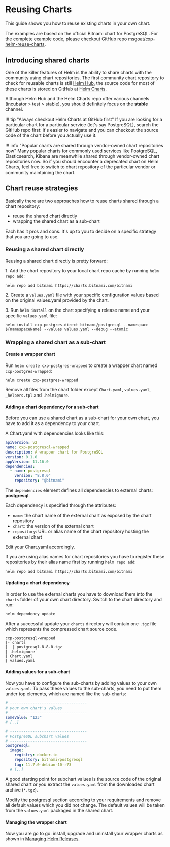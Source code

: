 # Reusing Charts

This guide shows you how to reuse existing charts in your own chart.

The examples are based on the official Bitnami chart for PostgreSQL. For the complete example code, please checkout 
GitHub repo [msgoat/cxp-helm-reuse-charts](https://github.com/msgoat/cxp-helm-reuse-charts).

## Introducing shared charts

One of the killer features of Helm is the ability to share charts with the community using
chart repositories. The first community chart repository to check for reusable charts is still
[Helm Hub](https://hub.helm.sh/), the source code for most of these charts 
 is stored on GitHub at [Helm Charts](https://github.com/helm/charts).
 
Although Helm Hub and the Helm Charts repo offer various channels (incubator > test > stable), you
should definitely focus on the __stable__ channel.

!!! tip "Always checkout Helm Charts at GitHub first"
    If you are looking for a particular chart for a particular service (let's say PostgreSQL),
    search the GitHub repo first: it's easier to navigate and you can checkout the source code
    of the chart before you actually use it. 
    
!!! info "Popular charts are shared through vendor-owned chart repositories now"
    Many popular charts for commonly used services like PostgreSQL, Elasticsearch, Kibana
    are meanwhile shared through vendor-owned chart repositories now. So if you should 
    encounter a deprecated chart on Helm Charts, feel free to switch to chart repository
    of the particular vendor or community maintaining the chart.

## Chart reuse strategies

Basically there are two approaches how to reuse charts shared through a chart repository:

* reuse the shared chart directly
* wrapping the shared chart as a sub-chart

Each has it pros and cons. It's up to you to decide on a specific strategy that you are going to use.

### Reusing a shared chart directly

Reusing a shared chart directly is pretty forward:

1\. Add the chart repository to your local chart repo cache by running `helm repo add`:

```shell
helm repo add bitnami https://charts.bitnami.com/bitnami
```

2\. Create a `values.yaml` file with your specific configuration values based on the original values.yaml provided by the chart.

3\. Run `helm install` on the chart specifying a release name and your specific `values.yaml` file:

```shell
helm install cxp-postgres-direct bitnami/postgresql --namespace ${namespaceName} --values values.yaml --debug --atomic
```
 
### Wrapping a shared chart as a sub-chart 

#### Create a wrapper chart

Run `helm create cxp-postgres-wrapped` to create a wrapper chart named `cxp-postgres-wrapped`:

```shell
helm create cxp-postgres-wrapped
```

Remove all files from the chart folder except `Chart.yaml`, `values.yaml`, `_helpers.tpl` and `.helmignore`. 
    
#### Adding a chart dependency for a sub-chart

Before you can use a shared chart as a sub-chart for your own chart, you have to add it
as a dependency to your chart.

A Chart.yaml with dependencies looks like this:

```yaml 
apiVersion: v2
name: cxp-postgresql-wrapped
description: A wrapper chart for PostgreSQL
version: 0.1.0
appVersion: 11.16.0
dependencies:
  - name: postgresql
    version: "8.8.0"
    repository: "@bitnami"
```

The `dependencies` element defines all dependencies to external charts: __postgresql__.

Each dependency is specified through the attributes:

* `name`: the chart name of the external chart as exposed by the chart repository
* `chart`: the version of the external chart
* `repository`: URL or alias name of the chart repository hosting the external chart

Edit your Chart.yaml accordingly.

If you are using alias names for chart repositories you have to register these 
repositories by their alias name first by running `helm repo add`:

```shell
helm repo add bitnami https://charts.bitnami.com/bitnami
```

#### Updating a chart dependency

In order to use the external charts you have to download them into the `charts` folder
of your own chart directory. Switch to the chart directory and run:

```shell
helm dependency update
```   

After a successful update your `charts` directory will contain one `.tgz` file which represents the compressed
chart source code.

```
cxp-postgresql-wrapped
|- charts
|  | postgresql-8.8.0.tgz 
| .helmignore
| Chart.yaml
| values.yaml
```

#### Adding values for a sub-chart

Now you have to configure the sub-charts by adding values to your own `values.yaml`.
To pass these values to the sub-charts, you need to put them under top elements, which 
are named like the sub-charts:

```yaml
# ----------------------------------
# your own chart's values
# ----------------------------------
someValue: "123"
# [..]

# ----------------------------------
# PostgreSQL subchart values
# ----------------------------------
postgresql:
  image:
    registry: docker.io
    repository: bitnami/postgresql
    tag: 11.7.0-debian-10-r73
  # [..]
``` 

A good starting point for subchart values is the source code of the original shared chart or you extract 
the `values.yaml` from the downloaded chart archive (`*.tgz`).

Modify the postgresql section according to your requirements and remove all default values which you did not change.
The default values will be taken from the `values.yaml` packaged in the shared chart.

#### Managing the wrapper chart

Now you are go to go: install, upgrade and uninstall your wrapper charts as shown in [Managing Helm Releases](helm_managing_releases.md).

